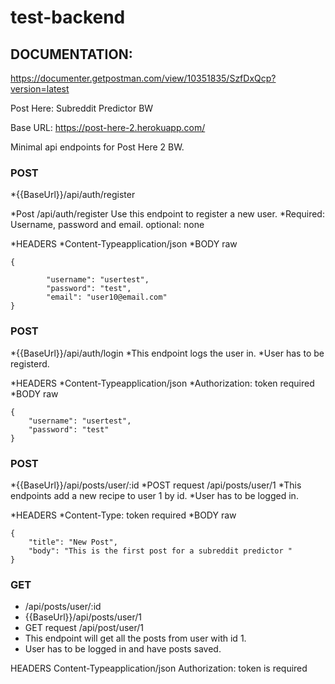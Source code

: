 # test-backend
## DOCUMENTATION: 
https://documenter.getpostman.com/view/10351835/SzfDxQcp?version=latest

Post Here: Subreddit Predictor BW

Base URL: https://post-here-2.herokuapp.com/

Minimal api endpoints for Post Here 2 BW.


### POST 
*{{BaseUrl}}/api/auth/register

*Post /api/auth/register Use this endpoint to register a new user.
*Required: Username, password and email. optional: none

*HEADERS
*Content-Typeapplication/json
*BODY raw
```
{
 
        "username": "usertest",
        "password": "test",
        "email": "user10@email.com"
}
```
### POST 
*{{BaseUrl}}/api/auth/login
*This endpoint logs the user in.
*User has to be registerd.

*HEADERS
*Content-Typeapplication/json
*Authorization: token required
*BODY raw

```
{
	"username": "usertest",
	"password": "test"
}
```
### POST 
*{{BaseUrl}}/api/posts/user/:id
*POST request /api/posts/user/1 
*This endpoints add a new recipe to user 1 by id. 
*User has to be logged in.

*HEADERS
*Content-Type: token required
*BODY raw

```
{
	"title": "New Post",
	"body": "This is the first post for a subreddit predictor "
}
```
### GET 
* /api/posts/user/:id
* {{BaseUrl}}/api/posts/user/1
* GET request /api/post/user/1 
* This endpoint will get all the posts from user with id 1. 
* User has to be logged in and have posts saved.

HEADERS
Content-Typeapplication/json
Authorization: token is required



